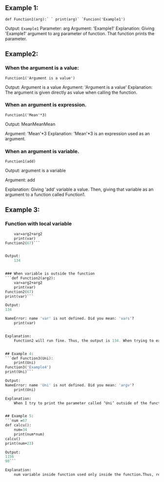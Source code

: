 ## Example 1:
	
```def Function1(arg):`
   ` print(arg)`
`Funcion('Example1')```

Output:
	`Example1`
Parameter:
	arg
Argument:
	'Example1'
Explanation:
	Giving 'Example1' argument to arg parameter of function. That function prints the parameter.

## Example2:

### When the argument is a value:
```Function1('Argument is a value')```

Output:
	Argument is a value
Argument:
	'Argument is a value'
Explanation:
	The argument is given directly as value when calling the function. 


### When an argument is expression.
```Function1('Mean'*3)```

Output:
	MeanMeanMean

Argument:
	'Mean'*3
Explanation:
	'Mean'*3 is an expression used as an argument.

### When an argument is variable.
```add='argument is a variable'
Function1(add)
```
Output:
	argument is a variable

Argument:
	add

Explanation: 
	Giving 'add' variable a value. Then, giving that variable as an argument to a function called Function1.


## Example 3:

### Function with local variable
```def Function2(arg2):
    var=arg2+arg2
    print(var)
Function2(67)```


Output:
	134


### When variable is outside the function
```def Function2(arg2):
    var=arg2+arg2
    print(var)
Function2(67)
print(var)```

Output:
134

NameError: name 'var' is not defined. Did you mean: 'vars'?
    print(var)


Explanation:
	Function2 will run fine. Thus, the output is 134. When trying to execute print(var), the var is not defined globally. Thus, a Name error has happened. If the var had a value, the value would be output. For example, if there is var=45 above the print(var), output would be 45 instead of error.


## Example 4:
```def Function3(Uni):
    print(Uni)
Function3('Example4')
print(Uni)```

Output:
NameError: name 'Uni' is not defined. Did you mean: 'argv'?
    print(Uni)

Explanation:
	When I try to print the parameter called ‘Uni’ outside of the function, there is a NameError error because the Uni has no value outside of the function. 


## Example 5:
```num =67
def calcu():
    num=34
    print(num*num)
calcu()
print(num+23)

Output:
1156
90```

Explanation:
	num variable inside function used only inside the function.Thus, result of calcu is ‘1156’ as shown above. When calcu terminates, the num variable is destroyed. As explained in chapter 3 of Think Python. The num outside function with different value is a new variable that will be used outside that function. Thus, the output of print(num+23) is ‘90’.


